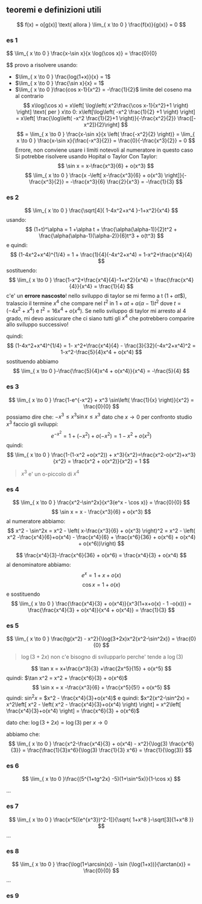 ## teoremi e definizioni utili
$$
f(x) = o[g(x)] \text{ allora } \lim_{ x \to 0 } \frac{f(x)}{g(x)} = 0
$$

### es 1
$$
\lim_{ x \to 0 } \frac{x-\sin x}{x \log(\cos x)} = \frac{0}{0}

$$
provo a risolvere usando:
* $\lim_{ x \to 0 }  \frac{log(1+x)}{x} = 1$
* $\lim_{ x \to 0 } \frac{\sin x}{x} = 1$
* $\lim_{ x \to 0 }\frac{cos x-1}{x^2} = -\frac{1}{2}$ limite del coseno ma al contrario
$$
x\log(\cos x) = x\left[ \log\left( x^2\frac{\cos x-1}{x^2}+1 \right) \right] \text{ per } x\to 0: x\left[\log\left(  -x^2 \frac{1}{2} +1 \right) \right] = x\left[ \frac{\log\left( -x^2 \frac{1}{2}+1 \right)}{-\frac{x^2}{2}} \frac{[-x^2]}{2}\right]
$$
$$
= \lim_{ x \to 0 } \frac{x-\sin x}{x \left( \frac{-x^2}{2} \right)} = \lim_{ x \to 0 } \frac{x-\sin x}{\frac{-x^3}{2}}  = \frac{0}{-\frac{x^3}{2}} = 0
$$
Errore, non conviene usare i limiti notevoli al numeratore in questo caso
Si potrebbe risolvere usando Hopital o Taylor
Con Taylor:
$$
\sin x = x-\frac{x^3}{6} + o(x^3)
$$
$$
\lim_{ x \to 0 } \frac{x -\left[ x-\frac{x^3}{6} + o(x^3) \right]}{-\frac{x^3}{2}} = -\frac{x^3}{6} \frac{2}{x^3} = -\frac{1}{3}
$$

### es 2

$$
\lim_{ x \to 0 } \frac{\sqrt[4]{ 1-4x^2+x^4 }-1+x^2}{x^4}
$$
usando: 
$$
(1+t)^\alpha = 1 +\alpha t + \frac{\alpha(\alpha-1)}{2}t^2 + \frac{\alpha(\alpha-1)(\alpha-2)}{6}t^3 + o(t^3)
$$
e quindi:
$$
(1-4x^2+x^4)^{1/4} = 1 + \frac{1}{4}(-4x^2+x^4) = 1-x^2+\frac{x^4}{4}
$$
sostituendo:
$$
\lim_{ x \to 0 } \frac{1-x^2+\frac{x^4}{4}-1+x^2}{x^4} = \frac{\frac{x^4}{4}}{x^4} = \frac{1}{4}
$$
c'e' un **errore nascosto**!  nello sviluppo di taylor se mi fermo a t ($1+\alpha t$$), tralascio il termine $x^4$ che compare nel $t^2$ in $1+\alpha t+\alpha(\alpha-1)t^2$ dove $t=(-4x^2+x^4)$ e $t^2 = 16x^4 + o(x^4)$. Se nello sviluppo di taylor mi arresto al 4 grado, mi devo assicurare che ci siano tutti gli $x^4$ che potrebbero comparire allo sviluppo successivo!

quindi:
$$
(1-4x^2+x^4)^{1/4} = 1- x^2+\frac{x^4}{4} - \frac{3}{32}(-4x^2+x^4)^2 = 1-x^2-\frac{5}{4}x^4 + o(x^4)
$$
sostituendo abbiamo
$$
\lim_{ x \to 0 }-\frac{\frac{5}{4}x^4 + o(x^4)}{x^4} = -\frac{5}{4} 
$$

### es 3
$$
\lim_{ x \to 0 } \frac{1-e^{-x^2} + x^3 \sin\left( \frac{1}{x} \right)}{x^2} = \frac{0}{0} 
$$
possiamo dire che: $-x^3 \leq x^3 \sin x \leq x^3$ dato che $x\to 0$ per confronto studio $x^3$
faccio gli sviluppi:
$$
e^{-x^2} = 1+(-x^2) + o(-x^2) = 1-x^2+o(x^2)
$$
quindi:
$$
\lim_{ x \to 0 } \frac{1-(1-x^2 +o(x^2)) + x^3}{x^2}=\frac{x^2-o(x^2)+x^3}{x^2} = \frac{x^2 + o(x^2)}{x^2} = 1
$$
> $x^3$ e' un o-piccolo di $x^4$
### es 4
$$
\lim_{ x \to 0 } \frac{x^2-\sin^2x}{x^3(e^x - \cos x)} = \frac{0}{0} 
$$
$$
\sin x = x - \frac{x^3}{6} + o(x^3)
$$
al numeratore abbiamo:
$$
x^2 - \sin^2x = x^2 - \left( x-\frac{x^3}{6} + o(x^3) \right)^2 = x^2 - \left( x^2 -\frac{x^4}{6}+o(x^4) - \frac{x^4}{6} + \frac{x^6}{36} + o(x^6) + o(x^4) + o(x^6))\right)
$$

$$
\frac{x^4}{3}-\frac{x^6}{36} + o(x^6) = \frac{x^4}{3} + o(x^4)
$$
al denominatore abbiamo: 
$$
e^x = 1+x+o(x)
$$
$$
\cos x = 1+o(x)
$$
e sostituendo
$$
\lim_{ x \to 0 } \frac{\frac{x^4}{3} + o(x^4)}{x^3(1+x+o(x) - 1 -o(x))} = \frac{\frac{x^4}{3} + o(x^4)}{x^4 + o(x^4)} = \frac{1}{3}
$$
### es 5
$$
\lim_{ x \to 0 } \frac{tg(x^2) - x^2}{\log(3+2x)x^2(x^2-\sin^2x)} = \frac{0}{0}
$$

> $\log(3+2x)$ non c'e bisogno di svilupparlo perche' tende a $\log(3)$

$$
\tan x = x+\frac{x^3}{3} +\frac{2x^5}{15} + o(x^5)
$$
quindi: $\tan x^2 = x^2 + \frac{x^6}{3} + o(x^6)$
$$
\sin x = x -\frac{x^3}{6} + \frac{x^5}{5!} + o(x^5)
$$
quindi: $\sin^2x$ = $x^2 - \frac{x^4}{3}+o(x^4)$
e quindi: $x^2(x^2-\sin^2x) = x^2\left[ x^2 - \left( x^2 - \frac{x^4}{3}+o(x^4) \right) \right] = x^2\left[ \frac{x^4}{3}+o(x^4) \right] = \frac{x^6}{3} + o(x^6)$

dato che: $\log(3 + 2x) = \log(3)$ per $x\to 0$

abbiamo che:
$$
\lim_{ x \to 0 } \frac{x^2-\frac{x^4}{3} + o(x^4) - x^2}{\log(3) \frac{x^6}{3}} = \frac{\frac{1}{3}x^6}{\log(3) \frac{1}{3} x^6} = \frac{1}{\log(3)}
$$

### es 6
$$
\lim_{ x \to 0 }\frac{(5^{1+tg^2x} -5)(1+\sin^5x)}{1-\cos x} 
$$

...

### es 7
$$
\lim_{ x \to 0 } \frac{x^5[(e^{x^3})^2-1]}{\sqrt{ 1+x^8 }-\sqrt[3]{1+x^8  }} 
$$
...

### es 8
$$
\lim_{ x \to 0 } \frac{\log(1+\arcsin(x)) - \sin (\log(1+x))}{\arctan(x)} = \frac{0}{0}
$$
...
### es 9